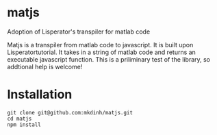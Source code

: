 # matjs
Adoption of Lisperator's transpiler for matlab code

  Matjs is a transpiler from matlab code to javascript. It is  built upon <a herf="http://lisperator.net/pltut/">Lisperator</a>tutorial. It takes in a string of matlab code and returns an executable javascript function. This is a priliminary test of the library, so addtional help is welcome!
  
# Installation

 ```
 git clone git@github.com:mkdinh/matjs.git
 cd matjs
 npm install
 
 ```
   
